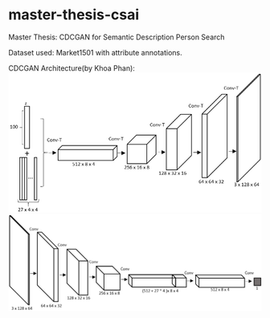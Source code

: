 # master-thesis-csai
Master Thesis: CDCGAN for Semantic Description Person Search

Dataset used: Market1501 with attribute annotations.

CDCGAN Architecture(by Khoa Phan):
![CDCGAN Generator](./images/cdcgan_gen.png "CDCGAN Generator")
![CDCGAN Discriminator](./images/cdcgan_disc.png "CDCGAN Discriminator")
